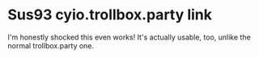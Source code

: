 # Sus93 cyio.trollbox.party link
I'm honestly shocked this even works!
It's actually usable, too, unlike the normal trollbox.party one.
